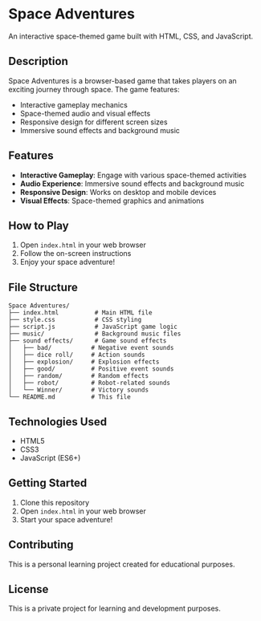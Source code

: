 # Space Adventures

An interactive space-themed game built with HTML, CSS, and JavaScript.

## Description

Space Adventures is a browser-based game that takes players on an exciting journey through space. The game features:

- Interactive gameplay mechanics
- Space-themed audio and visual effects
- Responsive design for different screen sizes
- Immersive sound effects and background music

## Features

- **Interactive Gameplay**: Engage with various space-themed activities
- **Audio Experience**: Immersive sound effects and background music
- **Responsive Design**: Works on desktop and mobile devices
- **Visual Effects**: Space-themed graphics and animations

## How to Play

1. Open `index.html` in your web browser
2. Follow the on-screen instructions
3. Enjoy your space adventure!

## File Structure

```
Space Adventures/
├── index.html          # Main HTML file
├── style.css           # CSS styling
├── script.js           # JavaScript game logic
├── music/              # Background music files
├── sound effects/      # Game sound effects
│   ├── bad/           # Negative event sounds
│   ├── dice roll/     # Action sounds
│   ├── explosion/     # Explosion effects
│   ├── good/          # Positive event sounds
│   ├── random/        # Random effects
│   ├── robot/         # Robot-related sounds
│   └── Winner/        # Victory sounds
└── README.md          # This file
```

## Technologies Used

- HTML5
- CSS3
- JavaScript (ES6+)

## Getting Started

1. Clone this repository
2. Open `index.html` in your web browser
3. Start your space adventure!

## Contributing

This is a personal learning project created for educational purposes.

## License

This is a private project for learning and development purposes. 